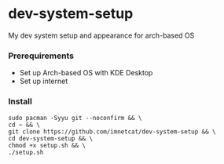 # dev-system-setup
My dev system setup and appearance for arch-based OS

### Prerequirements
- Set up Arch-based OS with KDE Desktop
- Set up internet

### Install

```
sudo pacman -Syyu git --noconfirm && \
cd ~ && \
git clone https://github.com/imnetcat/dev-system-setup && \
cd dev-system-setup && \
chmod +x setup.sh && \
./setup.sh
```
